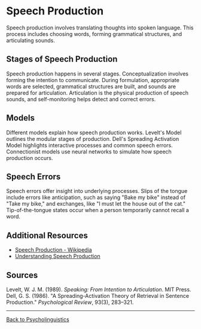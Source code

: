 # Speech Production

Speech production involves translating thoughts into spoken language. This process includes choosing words, forming grammatical structures, and articulating sounds.

## Stages of Speech Production

Speech production happens in several stages. Conceptualization involves forming the intention to communicate. During formulation, appropriate words are selected, grammatical structures are built, and sounds are prepared for articulation. Articulation is the physical production of speech sounds, and self-monitoring helps detect and correct errors.

## Models

Different models explain how speech production works. Levelt's Model outlines the modular stages of production. Dell's Spreading Activation Model highlights interactive processes and common speech errors. Connectionist models use neural networks to simulate how speech production occurs.

## Speech Errors

Speech errors offer insight into underlying processes. Slips of the tongue include errors like anticipation, such as saying "Bake my bike" instead of "Take my bike," and exchanges, like "I must let the house out of the cat." Tip-of-the-tongue states occur when a person temporarily cannot recall a word.

## Additional Resources

- [Speech Production - Wikipedia](https://en.wikipedia.org/wiki/Speech_production)
- [Understanding Speech Production](https://www.ncbi.nlm.nih.gov/books/NBK10977/)

## Sources

Levelt, W. J. M. (1989). *Speaking: From Intention to Articulation*. MIT Press.  
Dell, G. S. (1986). "A Spreading-Activation Theory of Retrieval in Sentence Production." *Psychological Review*, 93(3), 283–321.

---

[Back to Psycholinguistics](README.md)
